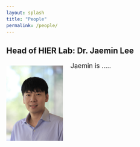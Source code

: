 ```yaml
---
layout: splash
title: "People"
permalink: /people/
---
```


## Head of HIER Lab: Dr. Jaemin Lee

<img src="/assets/images/Jaemin4.jpg" align="left" width="150px" style="margin-right: 20px;margin-top: 10px;"/>
<p style="font-size:13pt;">
  Jaemin is .....
</p>

